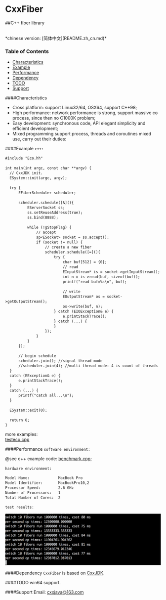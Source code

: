 # CxxFiber

##C++ fiber library

<br/>
*chinese version: [简体中文](README.zh_cn.md)*

### Table of Contents
  - [Characteristics](#characteristics)
  - [Example](#example)
  - [Performance](#performance)
  - [Dependency](#dependency)
  - [TODO](#todo)
  - [Support](#support)

####Characteristics
* Cross platform: support Linux32/64, OSX64, support C++98;
* High performance: network performance is strong, support massive co process, since then no C1000K problem;
* Easy development: synchronous code, API elegant simplicity and efficient development;
* Mixed programming support process, threads and coroutines mixed use, carry out their duties: 

####Example
  `c++:`
  
  ```
  #include "Eco.hh"
  
  int main(int argc, const char **argv) {
    // CxxJDK init.
    ESystem::init(argc, argv);
        
    try {
		EFiberScheduler scheduler;
		
		scheduler.schedule([&](){
			EServerSocket ss;
			ss.setReuseAddress(true);
			ss.bind(8888);

			while (!gStopFlag) {
				// accept
				sp<ESocket> socket = ss.accept();
				if (socket != null) {
					// create a new fiber
					scheduler.schedule([=](){
						try {
							char buf[512] = {0};
							// read
							EInputStream* is = socket->getInputStream();
							int n = is->read(buf, sizeof(buf));
							printf("read buf=%s\n", buf);

							// write
							EOutputStream* os = socket->getOutputStream();
							os->write(buf, n);
						} catch (EIOException& e) {
							e.printStackTrace();
						} catch (...) {
						}
					});
				}
			}
		});

		// begin schedule
		scheduler.join(); //signal thread mode
		//scheduler.join(4); //multi thread mode: 4 is count of threads
	}
	catch (EException& e) {
		e.printStackTrace();
	}
	catch (...) {
		printf("catch all...\n");
	}
    
    ESystem::exit(0);
    
    return 0;
  }
  
  ```

more examples:  
[testeco.cpp](test/testeco.cpp)  

####Performance
`software environment:`

@see c++ example code: [benchmark.cpp](test/benchmark.cpp);


`hardware environment:`

```
Model Name:				MacBook Pro
Model Identifier:		MacBookPro10,2
Processor Speed:		2.6 GHz
Number of Processors:	1
Total Number of Cores:	2
```
`test results:`

![benchmark](img/benchmark.gif)

####Dependency
`CxxFiber` is based on [CxxJDK](https://github.com/cxxjava/cxxjdk).  

####TODO
    win64 support.

####Support
Email: [cxxjava@163.com](mailto:cxxjava@163.com)

